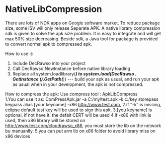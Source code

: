 NativeLibCompression
====================

There are lots of NDK apps on Google software market. To reduce package size, some ISV will only release Separate APK. A native library compression sdk is given to solve the apk size problem. It is easy to integrate and will get max 50% size decreasing. Beside sdk, a Java tool for package is provided to convert normal apk to compressed apk.

How to use it:
1. Include DecRawso into your project
2. Call DecRawso.NewInstance before native library loading
3. Replace all system.loadlibrary(***) to system.load(DecRawso . GetInstance ().GetPath(***))
--- build your apk as usual, and run your apk as usual when in your development, the apk is not compressed.

How to compress the apk:
Use compress tool : ApkLibCompress	
1.You can use it as:  ComPressApk.jar -a C:/my/test.apk -k c:/key storepass keypass alias [your keyname] -x86 http://www.test.com, 
2.if “-k” is missing, eclipse default test key will be used to sign this apk. 
3.[you keyname] is optional, if not have it. the defalt CERT will be used
4.If -x86 with link is used, then x86 library will be stored on http://www.test.com/cloudrawso_x86,   you must store the lib on the network bu manuanlly.
5.you can put arm lib on x86 folder to avoid library miss on x86 devices


